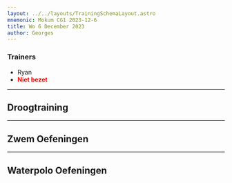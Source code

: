 ```yaml
---
layout: ../../layouts/TrainingSchemaLayout.astro
mnemonic: Mokum CG1 2023-12-6
title: Wo 6 December 2023
author: Georges
---
```

### Trainers
- Ryan
- <span style="color:red">**Niet bezet**</span>
------

## Droogtraining

------

## Zwem Oefeningen

------

## Waterpolo Oefeningen
